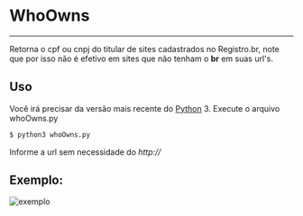 # WhoOwns
---
Retorna o cpf ou cnpj do titular de sites cadastrados no Registro.br, note que por isso não é efetivo em sites que não tenham o **br** em suas url's. 

## Uso
Você irá precisar da versão mais recente do [Python](https://www.python.org/downloads/)  3. Execute o arquivo whoOwns.py
```py
$ python3 whoOwns.py
```
Informe a url sem necessidade do *http://*
## Exemplo:
![exemplo](http://i64.tinypic.com/2zzt8r7.png)

